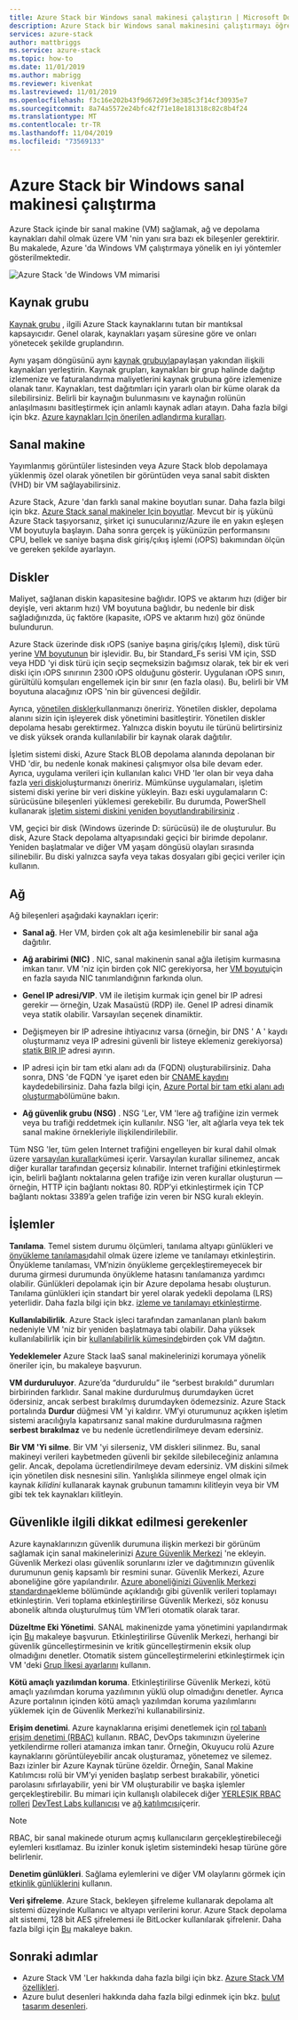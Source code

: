 ```yaml
---
title: Azure Stack bir Windows sanal makinesi çalıştırın | Microsoft Docs
description: Azure Stack bir Windows sanal makinesini çalıştırmayı öğrenin.
services: azure-stack
author: mattbriggs
ms.service: azure-stack
ms.topic: how-to
ms.date: 11/01/2019
ms.author: mabrigg
ms.reviewer: kivenkat
ms.lastreviewed: 11/01/2019
ms.openlocfilehash: f3c16e202b43f9d672d9f3e385c3f14cf30935e7
ms.sourcegitcommit: 8a74a5572e24bfc42f71e18e181318c82c8b4f24
ms.translationtype: MT
ms.contentlocale: tr-TR
ms.lasthandoff: 11/04/2019
ms.locfileid: "73569133"
---
```

# <a name="run-a-windows-virtual-machine-on-azure-stack"></a>Azure Stack bir Windows sanal makinesi çalıştırma

Azure Stack içinde bir sanal makine (VM) sağlamak, ağ ve depolama kaynakları dahil olmak üzere VM 'nin yanı sıra bazı ek bileşenler gerektirir. Bu makalede, Azure 'da Windows VM çalıştırmaya yönelik en iyi yöntemler gösterilmektedir.

![Azure Stack 'de Windows VM mimarisi](./media/iaas-architecture-vm-windows/image1.png)

## <a name="resource-group"></a>Kaynak grubu

[Kaynak grubu](https://docs.microsoft.com/azure/azure-resource-manager/resource-group-overview) , ilgili Azure Stack kaynaklarını tutan bir mantıksal kapsayıcıdır. Genel olarak, kaynakları yaşam süresine göre ve onları yönetecek şekilde gruplandırın.

Aynı yaşam döngüsünü aynı [kaynak grubuyla](https://docs.microsoft.com/azure/azure-resource-manager/resource-group-overview)paylaşan yakından ilişkili kaynakları yerleştirin. Kaynak grupları, kaynakları bir grup halinde dağıtıp izlemenize ve faturalandırma maliyetlerini kaynak grubuna göre izlemenize olanak tanır. Kaynakları, test dağıtımları için yararlı olan bir küme olarak da silebilirsiniz. Belirli bir kaynağın bulunmasını ve kaynağın rolünün anlaşılmasını basitleştirmek için anlamlı kaynak adları atayın. Daha fazla bilgi için bkz. [Azure kaynakları Için önerilen adlandırma kuralları](https://docs.microsoft.com/azure/architecture/best-practices/naming-conventions).

## <a name="virtual-machine"></a>Sanal makine

Yayımlanmış görüntüler listesinden veya Azure Stack blob depolamaya yüklenmiş özel olarak yönetilen bir görüntüden veya sanal sabit diskten (VHD) bir VM sağlayabilirsiniz.

Azure Stack, Azure 'dan farklı sanal makine boyutları sunar. Daha fazla bilgi için bkz. [Azure Stack sanal makineler Için boyutlar](https://docs.microsoft.com/azure-stack/user/azure-stack-vm-sizes). Mevcut bir iş yükünü Azure Stack taşıyorsanız, şirket içi sunucularınız/Azure ile en yakın eşleşen VM boyutuyla başlayın. Daha sonra gerçek iş yükünüzün performansını CPU, bellek ve saniye başına disk giriş/çıkış işlemi (ıOPS) bakımından ölçün ve gereken şekilde ayarlayın.

## <a name="disks"></a>Diskler

Maliyet, sağlanan diskin kapasitesine bağlıdır. IOPS ve aktarım hızı (diğer bir deyişle, veri aktarım hızı) VM boyutuna bağlıdır, bu nedenle bir disk sağladığınızda, üç faktöre (kapasite, ıOPS ve aktarım hızı) göz önünde bulundurun.

Azure Stack üzerinde disk ıOPS (saniye başına giriş/çıkış Işlemi), disk türü yerine [VM boyutunun](https://docs.microsoft.com/azure-stack/user/azure-stack-vm-sizes) bir işlevidir. Bu, bir Standard_Fs serisi VM için, SSD veya HDD 'yi disk türü için seçip seçmeksizin bağımsız olarak, tek bir ek veri diski için ıOPS sınırının 2300 ıOPS olduğunu gösterir. Uygulanan ıOPS sınırı, gürültülü komşuları engellemek için bir sınır (en fazla olası). Bu, belirli bir VM boyutuna alacağınız ıOPS 'nin bir güvencesi değildir.

Ayrıca, [yönetilen diskler](https://docs.microsoft.com/azure-stack/user/azure-stack-managed-disk-considerations)kullanmanızı öneririz. Yönetilen diskler, depolama alanını sizin için işleyerek disk yönetimini basitleştirir. Yönetilen diskler depolama hesabı gerektirmez. Yalnızca diskin boyutu ile türünü belirtirsiniz ve disk yüksek oranda kullanılabilir bir kaynak olarak dağıtılır.

İşletim sistemi diski, Azure Stack BLOB depolama alanında depolanan bir VHD 'dir, bu nedenle konak makinesi çalışmıyor olsa bile devam eder. Ayrıca, uygulama verileri için kullanılan kalıcı VHD 'ler olan bir veya daha fazla [veri diski](https://docs.microsoft.com/azure-stack/user/azure-stack-manage-vm-disks)oluşturmanızı öneririz. Mümkünse uygulamaları, işletim sistemi diski yerine bir veri diskine yükleyin. Bazı eski uygulamaların C: sürücüsüne bileşenleri yüklemesi gerekebilir. Bu durumda, PowerShell kullanarak [işletim sistemi diskini yeniden boyutlandırabilirsiniz](https://docs.microsoft.com/azure/virtual-machines/virtual-machines-windows-expand-os-disk) .

VM, geçici bir disk (Windows üzerinde D: sürücüsü) ile de oluşturulur. Bu disk, Azure Stack depolama altyapısındaki geçici bir birimde depolanır. Yeniden başlatmalar ve diğer VM yaşam döngüsü olayları sırasında silinebilir. Bu diski yalnızca sayfa veya takas dosyaları gibi geçici veriler için kullanın.

## <a name="network"></a>Ağ

Ağ bileşenleri aşağıdaki kaynakları içerir:

-   **Sanal ağ**. Her VM, birden çok alt ağa kesimlenebilir bir sanal ağa dağıtılır.

-   **Ağ arabirimi (NIC)** . NIC, sanal makinenin sanal ağla iletişim kurmasına imkan tanır. VM 'niz için birden çok NIC gerekiyorsa, her [VM boyutu](https://docs.microsoft.com/azure-stack/user/azure-stack-vm-sizes)için en fazla sayıda NIC tanımlandığının farkında olun.

-   **Genel IP adresi/VIP**. VM ile iletişim kurmak için genel bir IP adresi gerekir — örneğin, Uzak Masaüstü (RDP) ile. Genel IP adresi dinamik veya statik olabilir. Varsayılan seçenek dinamiktir.

-   Değişmeyen bir IP adresine ihtiyacınız varsa (örneğin, bir DNS ' A ' kaydı oluşturmanız veya IP adresini güvenli bir listeye eklemeniz gerekiyorsa) [statik BIR IP](https://docs.microsoft.com/azure/virtual-network/virtual-networks-reserved-public-ip) adresi ayırın.

-   IP adresi için bir tam etki alanı adı da (FQDN) oluşturabilirsiniz. Daha sonra, DNS 'de FQDN 'ye işaret eden bir [CNAME kaydını](https://en.wikipedia.org/wiki/CNAME_record) kaydedebilirsiniz. Daha fazla bilgi için, [Azure Portal bir tam etki alanı adı oluşturma](https://docs.microsoft.com/azure/virtual-machines/virtual-machines-windows-portal-create-fqdn)bölümüne bakın.

-   **Ağ güvenlik grubu (NSG)** . NSG 'Ler, VM 'lere ağ trafiğine izin vermek veya bu trafiği reddetmek için kullanılır. NSG 'ler, alt ağlarla veya tek tek sanal makine örnekleriyle ilişkilendirilebilir.

Tüm NSG 'ler, tüm gelen Internet trafiğini engelleyen bir kural dahil olmak üzere [varsayılan kurallar](https://docs.microsoft.com/azure/virtual-network/security-overview#default-security-rules)kümesi içerir. Varsayılan kurallar silinemez, ancak diğer kurallar tarafından geçersiz kılınabilir. Internet trafiğini etkinleştirmek için, belirli bağlantı noktalarına gelen trafiğe izin veren kurallar oluşturun — örneğin, HTTP için bağlantı noktası 80. RDP’yi etkinleştirmek için TCP bağlantı noktası 3389’a gelen trafiğe izin veren bir NSG kuralı ekleyin.

## <a name="operations"></a>İşlemler

**Tanılama**. Temel sistem durumu ölçümleri, tanılama altyapı günlükleri ve [önyükleme tanılaması](https://azure.microsoft.com/blog/boot-diagnostics-for-virtual-machines-v2/)dahil olmak üzere izleme ve tanılamayı etkinleştirin. Önyükleme tanılaması, VM’nizin önyükleme gerçekleştiremeyecek bir duruma girmesi durumunda önyükleme hatasını tanılamanıza yardımcı olabilir. Günlükleri depolamak için bir Azure depolama hesabı oluşturun. Tanılama günlükleri için standart bir yerel olarak yedekli depolama (LRS) yeterlidir. Daha fazla bilgi için bkz. [izleme ve tanılamayı etkinleştirme](https://docs.microsoft.com/azure-stack/user/azure-stack-metrics-azure-data).

**Kullanılabilirlik**. Azure Stack işleci tarafından zamanlanan planlı bakım nedeniyle VM 'niz bir yeniden başlatmaya tabi olabilir. Daha yüksek kullanılabilirlik için bir [kullanılabilirlik kümesinde](https://docs.microsoft.com/azure-stack/operator/azure-stack-overview#providing-high-availability)birden çok VM dağıtın.

**Yedeklemeler** Azure Stack IaaS sanal makinelerinizi korumaya yönelik öneriler için, bu makaleye başvurun.

**VM durduruluyor**. Azure’da “durduruldu” ile “serbest bırakıldı” durumları birbirinden farklıdır. Sanal makine durdurulmuş durumdayken ücret ödersiniz, ancak serbest bırakılmış durumdayken ödemezsiniz. Azure Stack portalında **Durdur** düğmesi VM 'yi kaldırır. VM’yi oturumunuz açıkken işletim sistemi aracılığıyla kapatırsanız sanal makine durdurulmasına rağmen **serbest bırakılmaz** ve bu nedenle ücretlendirilmeye devam edersiniz.

**Bir VM 'Yi silme**. Bir VM 'yi silerseniz, VM diskleri silinmez. Bu, sanal makineyi verileri kaybetmeden güvenli bir şekilde silebileceğiniz anlamına gelir. Ancak, depolama ücretlendirilmeye devam edersiniz. VM diskini silmek için yönetilen disk nesnesini silin. Yanlışlıkla silinmeye engel olmak için kaynak *kilidini* kullanarak kaynak grubunun tamamını kilitleyin veya bir VM gibi tek tek kaynakları kilitleyin.

## <a name="security-considerations"></a>Güvenlikle ilgili dikkat edilmesi gerekenler

Azure kaynaklarınızın güvenlik durumuna ilişkin merkezi bir görünüm sağlamak için sanal makinelerinizi [Azure Güvenlik Merkezi](https://docs.microsoft.com/azure/security-center/quick-onboard-azure-stack) 'ne ekleyin. Güvenlik Merkezi olası güvenlik sorunlarını izler ve dağıtımınızın güvenlik durumunun geniş kapsamlı bir resmini sunar. Güvenlik Merkezi, Azure aboneliğine göre yapılandırılır. [Azure aboneliğinizi Güvenlik Merkezi standardına](https://docs.microsoft.com/azure/security-center/security-center-get-started)ekleme bölümünde açıklandığı gibi güvenlik verileri toplamayı etkinleştirin. Veri toplama etkinleştirilirse Güvenlik Merkezi, söz konusu abonelik altında oluşturulmuş tüm VM’leri otomatik olarak tarar.

**Düzeltme Eki Yönetimi**. SANAL makinenizde yama yönetimini yapılandırmak için [Bu](https://docs.microsoft.com/azure-stack/user/vm-update-management) makaleye başvurun. Etkinleştirilirse Güvenlik Merkezi, herhangi bir güvenlik güncelleştirmesinin ve kritik güncelleştirmenin eksik olup olmadığını denetler. Otomatik sistem güncelleştirmelerini etkinleştirmek için VM 'deki [Grup İlkesi ayarlarını](https://docs.microsoft.com/windows-server/administration/windows-server-update-services/deploy/4-configure-group-policy-settings-for-automatic-updates) kullanın.

**Kötü amaçlı yazılımdan koruma**. Etkinleştirilirse Güvenlik Merkezi, kötü amaçlı yazılımdan koruma yazılımının yüklü olup olmadığını denetler. Ayrıca Azure portalının içinden kötü amaçlı yazılımdan koruma yazılımlarını yüklemek için de Güvenlik Merkezi’ni kullanabilirsiniz.

**Erişim denetimi**. Azure kaynaklarına erişimi denetlemek için [rol tabanlı erişim denetimi (RBAC)](https://docs.microsoft.com/azure/active-directory/role-based-access-control-what-is) kullanın. RBAC, DevOps takımınızın üyelerine yetkilendirme rolleri atamanıza imkan tanır. Örneğin, Okuyucu rolü Azure kaynaklarını görüntüleyebilir ancak oluşturamaz, yönetemez ve silemez. Bazı izinler bir Azure Kaynak türüne özeldir. Örneğin, Sanal Makine Katılımcısı rolü bir VM’yi yeniden başlatıp serbest bırakabilir, yönetici parolasını sıfırlayabilir, yeni bir VM oluşturabilir ve başka işlemler gerçekleştirebilir. Bu mimari için kullanışlı olabilecek diğer [YERLEŞIK RBAC rolleri](https://docs.microsoft.com/azure/active-directory/role-based-access-built-in-roles) [DevTest Labs kullanıcısı](https://docs.microsoft.com/azure/active-directory/role-based-access-built-in-roles#devtest-labs-user) ve [ağ katılımcısı](https://docs.microsoft.com/azure/active-directory/role-based-access-built-in-roles#network-contributor)içerir.

> [!Note]  
> RBAC, bir sanal makinede oturum açmış kullanıcıların gerçekleştirebileceği eylemleri kısıtlamaz. Bu izinler konuk işletim sistemindeki hesap türüne göre belirlenir.

**Denetim günlükleri**. Sağlama eylemlerini ve diğer VM olaylarını görmek için [etkinlik günlüklerini](https://docs.microsoft.com/azure-stack/user/azure-stack-metrics-azure-data?#activity-log) kullanın.

**Veri şifreleme**. Azure Stack, bekleyen şifreleme kullanarak depolama alt sistemi düzeyinde Kullanıcı ve altyapı verilerini korur. Azure Stack depolama alt sistemi, 128 bit AES şifrelemesi ile BitLocker kullanılarak şifrelenir. Daha fazla bilgi için [Bu](https://docs.microsoft.com/azure-stack/operator/azure-stack-security-bitlocker) makaleye bakın.


## <a name="next-steps"></a>Sonraki adımlar

- Azure Stack VM 'Ler hakkında daha fazla bilgi için bkz. [Azure Stack VM özellikleri](azure-stack-vm-considerations.md).  
- Azure bulut desenleri hakkında daha fazla bilgi edinmek için bkz. [bulut tasarım desenleri](https://docs.microsoft.com/azure/architecture/patterns).

